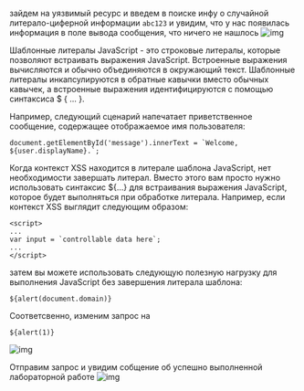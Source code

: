 зайдем на уязвимый ресурс и введем в поиске инфу о случайной литерало-циферной информации `abc123`
и увидим, что у нас появилась информация в поле вывода сообщения, что ничего не нашлось
![img](https://github.com/adyatlove/PortSwiggerAcademy/blob/main/13.%20%D0%A1ross-site%20scripting%20(XSS)/22.%20Reflected%20XSS%20into%20a%20template%20literal%20with%20angle%20brackets%2C%20single%2C%20double%20quotes%2C%20backslash%20and%20backticks%20Unicode-escaped/pics%20for%20walkthrough/1.png)

Шаблонные литералы JavaScript - это строковые литералы, которые позволяют встраивать выражения JavaScript. Встроенные выражения вычисляются и обычно объединяются в окружающий текст. Шаблонные литералы инкапсулируются в обратные кавычки вместо обычных кавычек, а встроенные выражения идентифицируются с помощью синтаксиса $ { ... }.

Например, следующий сценарий напечатает приветственное сообщение, содержащее отображаемое имя пользователя:
```
document.getElementById('message').innerText = `Welcome, ${user.displayName}.`;
```

Когда контекст XSS находится в литерале шаблона JavaScript, нет необходимости завершать литерал. Вместо этого вам просто нужно использовать синтаксис ${...} для встраивания выражения JavaScript, которое будет выполняться при обработке литерала. Например, если контекст XSS выглядит следующим образом:
```
<script>
...
var input = `controllable data here`;
...
</script>
```

затем вы можете использовать следующую полезную нагрузку для выполнения JavaScript без завершения литерала шаблона:

`${alert(document.domain)}`

Соответсвенно, изменим запрос на 
```
${alert(1)}
```
![img](https://github.com/adyatlove/PortSwiggerAcademy/blob/main/13.%20%D0%A1ross-site%20scripting%20(XSS)/22.%20Reflected%20XSS%20into%20a%20template%20literal%20with%20angle%20brackets%2C%20single%2C%20double%20quotes%2C%20backslash%20and%20backticks%20Unicode-escaped/pics%20for%20walkthrough/2.png)

Отправим запрос и увидим собщение об успешно выполненной лабораторной работе
![img](https://github.com/adyatlove/PortSwiggerAcademy/blob/main/13.%20%D0%A1ross-site%20scripting%20(XSS)/22.%20Reflected%20XSS%20into%20a%20template%20literal%20with%20angle%20brackets%2C%20single%2C%20double%20quotes%2C%20backslash%20and%20backticks%20Unicode-escaped/pics%20for%20walkthrough/3.png)

